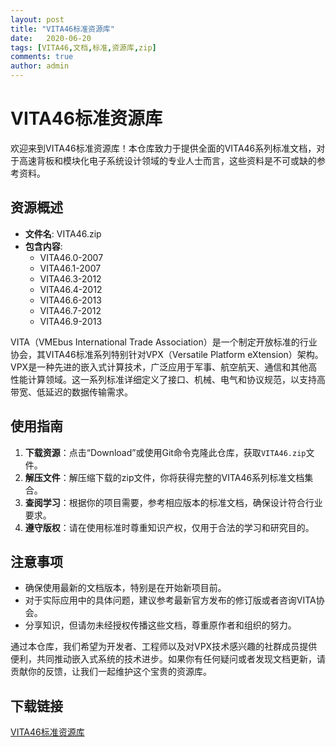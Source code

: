 ```yaml
---
layout: post
title: "VITA46标准资源库"
date:   2020-06-20
tags: [VITA46,文档,标准,资源库,zip]
comments: true
author: admin
---
```

# VITA46标准资源库

欢迎来到VITA46标准资源库！本仓库致力于提供全面的VITA46系列标准文档，对于高速背板和模块化电子系统设计领域的专业人士而言，这些资料是不可或缺的参考资料。

## 资源概述

- **文件名**: VITA46.zip
- **包含内容**:
  - VITA46.0-2007
  - VITA46.1-2007
  - VITA46.3-2012
  - VITA46.4-2012
  - VITA46.6-2013
  - VITA46.7-2012
  - VITA46.9-2013

VITA（VMEbus International Trade Association）是一个制定开放标准的行业协会，其VITA46标准系列特别针对VPX（Versatile Platform eXtension）架构。VPX是一种先进的嵌入式计算技术，广泛应用于军事、航空航天、通信和其他高性能计算领域。这一系列标准详细定义了接口、机械、电气和协议规范，以支持高带宽、低延迟的数据传输需求。

## 使用指南

1. **下载资源**：点击“Download”或使用Git命令克隆此仓库，获取`VITA46.zip`文件。
2. **解压文件**：解压缩下载的zip文件，你将获得完整的VITA46系列标准文档集合。
3. **查阅学习**：根据你的项目需要，参考相应版本的标准文档，确保设计符合行业要求。
4. **遵守版权**：请在使用标准时尊重知识产权，仅用于合法的学习和研究目的。

## 注意事项

- 确保使用最新的文档版本，特别是在开始新项目前。
- 对于实际应用中的具体问题，建议参考最新官方发布的修订版或者咨询VITA协会。
- 分享知识，但请勿未经授权传播这些文档，尊重原作者和组织的努力。

通过本仓库，我们希望为开发者、工程师以及对VPX技术感兴趣的社群成员提供便利，共同推动嵌入式系统的技术进步。如果你有任何疑问或者发现文档更新，请贡献你的反馈，让我们一起维护这个宝贵的资源库。

## 下载链接

[VITA46标准资源库](https://pan.quark.cn/s/9609b85d04e4)